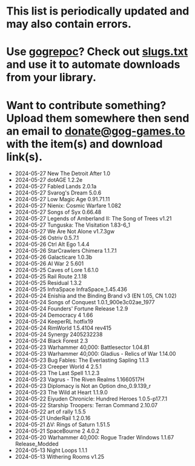 # This list is periodically updated and may also contain errors.

# Use [gogrepoc](https://github.com/Kalanyr/gogrepoc "gogrepoc")? Check out [slugs.txt](https://raw.githubusercontent.com/GOG-Games-com/missing-updates/main/slugs.txt "slugs.txt") and use it to automate downloads from your library.

# Want to contribute something? Upload them somewhere then send an email to <a href="mailto:donate@gog-games.to">donate@gog-games.to</a> with the item(s) and download link(s).

- 2024-05-27 New The Detroit After 1.0
- 2024-05-27 dotAGE 1.2.2e
- 2024-05-27 Fabled Lands 2.0.1a
- 2024-05-27 Svarog's Dream 5.0.6
- 2024-05-27 Low Magic Age 0.91.71.11
- 2024-05-27 Nienix: Cosmic Warfare 1.082
- 2024-05-27 Songs of Syx 0.66.48
- 2024-05-27 Legends of Amberland II: The Song of Trees v1.21
- 2024-05-27 Tunguska: The Visitation 1.83-6_1
- 2024-05-27 We Are Not Alone v1.7.3gw
- 2024-05-26 Ostriv 0.5.7.1
- 2024-05-26 Ctrl Alt Ego 1.4.4
- 2024-05-26 StarCrawlers Chimera 1.1.7.1
- 2024-05-26 Galacticare 1.0.3b
- 2024-05-26 AI War 2 5.601
- 2024-05-25 Caves of Lore 1.6.1.0
- 2024-05-25 Rail Route 2.1.18
- 2024-05-25 Residual 1.3.2
- 2024-05-25 InfraSpace InfraSpace_1.45.436
- 2024-05-24 Enishia and the Binding Brand v3 (EN 1.05, CN 1.02)
- 2024-05-24 Songs of Conquest 1.0.1_900e3c02ae_1977
- 2024-05-24 Founders' Fortune Release 1.2.9
- 2024-05-24 Democracy 4 1.66
- 2024-05-24 KeeperRL hotfix19
- 2024-05-24 RimWorld 1.5.4104 rev415
- 2024-05-24 Synergy 2405232238
- 2024-05-24 Black Forest 2.3
- 2024-05-23 Warhammer 40,000: Battlesector 1.04.81
- 2024-05-23 Warhammer 40,000: Gladius - Relics of War 1.14.00
- 2024-05-23 Bug Fables: The Everlasting Sapling 1.1.3
- 2024-05-23 Creeper World 4 2.5.1
- 2024-05-23 The Last Spell 1.1.2.3
- 2024-05-23 Vagrus - The Riven Realms 1.1660517H
- 2024-05-23 Diplomacy is Not an Option dno_0.9.139_r
- 2024-05-23 The Wild at Heart 1.1.9.0
- 2024-05-22 Eiyuden Chronicle: Hundred Heroes 1.0.5-p17.7.1
- 2024-05-22 Starship Troopers: Terran Command 2.10.07
- 2024-05-22 art of rally 1.5.5
- 2024-05-21 UnderRail 1.2.0.16
- 2024-05-21 ΔV: Rings of Saturn 1.51.5
- 2024-05-21 SpaceBourne 2 4.0.2
- 2024-05-20 Warhammer 40,000: Rogue Trader Windows 1.1.67 Release_Modded
- 2024-05-13 Night Loops 1.1.1
- 2024-05-13 Withering Rooms v1.25
